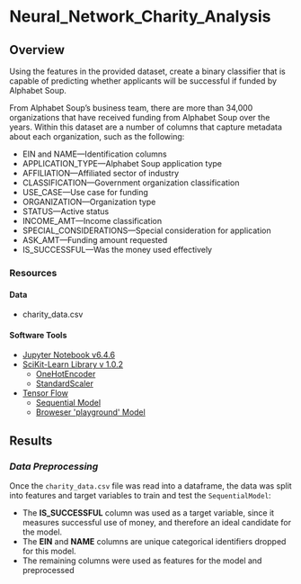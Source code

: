 # Neural_Network_Charity_Analysis

## Overview

Using the features in the provided dataset, create a binary classifier that is capable of predicting whether applicants will be successful if funded by Alphabet Soup.

From Alphabet Soup’s business team, there are more than 34,000 organizations that have received funding from Alphabet Soup over the years. Within this dataset are a number of columns that capture metadata about each organization, such as the following:

- EIN and NAME—Identification columns
- APPLICATION_TYPE—Alphabet Soup application type
- AFFILIATION—Affiliated sector of industry
- CLASSIFICATION—Government organization classification
- USE_CASE—Use case for funding
- ORGANIZATION—Organization type
- STATUS—Active status
- INCOME_AMT—Income classification
- SPECIAL_CONSIDERATIONS—Special consideration for application
- ASK_AMT—Funding amount requested
- IS_SUCCESSFUL—Was the money used effectively

### Resources

#### Data

- charity_data.csv

#### Software Tools

- [Jupyter Notebook v6.4.6](https://jupyter-notebook.readthedocs.io/en/stable/index.html)
- [SciKit-Learn Library v 1.0.2](https://scikit-learn.org/stable/getting_started.html)
  - [OneHotEncoder](https://scikit-learn.org/stable/modules/generated/sklearn.preprocessing.OneHotEncoder.html?highlight=onehotencoder#sklearn.preprocessing.OneHotEncoder)
  - [StandardScaler](https://scikit-learn.org/stable/modules/generated/sklearn.preprocessing.StandardScaler.html)
- [Tensor Flow](https://www.tensorflow.org/guide/)
  - [Sequential Model](https://www.tensorflow.org/guide/keras/sequential_model)
  - [Broweser 'playground' Model](https://playground.tensorflow.org/#activation=tanh&batchSize=10&dataset=spiral&regDataset=reg-plane&learningRate=0.03&regularizationRate=0&noise=0&networkShape=8&seed=0.14370&showTestData=false&discretize=false&percTrainData=50&x=true&y=true&xTimesY=true&xSquared=true&ySquared=true&cosX=false&sinX=false&cosY=false&sinY=false&collectStats=false&problem=classification&initZero=false&hideText=false)

## Results

### ***Data Preprocessing***

Once the `charity_data.csv` file was read into a dataframe, the data was split into features and target variables to train and test the `SequentialModel`:

  - The **IS_SUCCESSFUL** column was used as a target variable, since it measures successful use of money, and therefore an ideal candidate for the model.
  - The **EIN** and **NAME** columns are unique categorical identifiers dropped for this model.
  - The remaining columns were used as features for the model and preprocessed 

